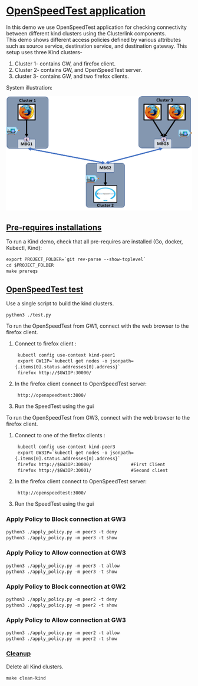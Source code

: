 # <ins>OpenSpeedTest application<ins>
In this demo we use OpenSpeedTest application for checking connectivity between different kind clusters using the Clusterlink components.  
This demo shows different access policies defined by various attributes such as source service, destination service, and destination gateway.
This setup uses three Kind clusters- 
1. Cluster 1- contains GW, and firefox client.
2. Cluster 2- contains GW, and OpenSpeedTest server.
3. cluster 3- contains GW, and two firefox clients.
     
System illustration:


![alt text](../../..//docs/openspeedtest.png)
## <ins> Pre-requires installations <ins>
To run a Kind demo, check that all pre-requires are installed (Go, docker, Kubectl, Kind):

    export PROJECT_FOLDER=`git rev-parse --show-toplevel`
    cd $PROJECT_FOLDER
    make prereqs

## <ins> OpenSpeedTest test<ins>
Use a single script to build the kind clusters. 

    python3 ./test.py

To run the OpenSpeedTest from GW1, connect with the web browser to the firefox client.
1. Connect to firefox client :
   
        kubectl config use-context kind-peer1  
        export GW1IP=`kubectl get nodes -o jsonpath={.items[0].status.addresses[0].address}`  
        firefox http://$GW1IP:30000/
2. In the firefox client connect to OpenSpeedTest server:  
   
        http://openspeedtest:3000/ 
3. Run the SpeedTest using the gui

To run the OpenSpeedTest from GW3, connect with the web browser to the firefox client.
1. Connect to one of the firefox clients :  

        kubectl config use-context kind-peer3  
        export GW3IP=`kubectl get nodes -o jsonpath={.items[0].status.addresses[0].address}`  
        firefox http://$GW3IP:30000/               #First Client
        firefox http://$GW3IP:30001/               #Second client
2. In the firefox client connect to OpenSpeedTest server:  
   
        http://openspeedtest:3000/ 
3. Run the SpeedTest using the gui

### Apply Policy to Block connection at GW3
    python3 ./apply_policy.py -m peer3 -t deny
    python3 ./apply_policy.py -m peer3 -t show
    
### Apply Policy to Allow connection at GW3
    python3 ./apply_policy.py -m peer3 -t allow
    python3 ./apply_policy.py -m peer3 -t show
    

### Apply Policy to Block connection at GW2
    python3 ./apply_policy.py -m peer2 -t deny
    python3 ./apply_policy.py -m peer2 -t show
    
### Apply Policy to Allow connection at GW3
    python3 ./apply_policy.py -m peer2 -t allow
    python3 ./apply_policy.py -m peer2 -t show
    
### <ins> Cleanup <ins>
Delete all Kind clusters.

    make clean-kind
